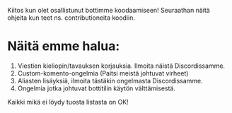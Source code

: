 Kiitos kun olet osallistunut bottimme koodaamiseen! 
Seuraathan näitä ohjeita kun teet ns. contributioneita koodiin.

# Näitä emme halua:
1. Viestien kieliopin/tavauksen korjauksia. Ilmoita näistä Discordissamme.
2. Custom-komento-ongelmia (Paitsi meistä johtuvat virheet)
4. Aliasten lisäyksiä, ilmoita tästäkin ongelmasta Discordissamme.
5. Ongelmia jotka johtuvat bottitilin käytön välttämisestä.

Kaikki mikä ei löydy tuosta listasta on OK!